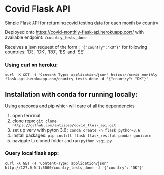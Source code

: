 # Covid Flask API
Simple Flask API for returning covid testing data for each month by country

Deployed onto https://covid-monthly-flask-api.herokuapp.com/
with available endpoint: `/country_tests_done`

Receives a json request of the form : `'{"country":"RO"}'` for following countries: 'DE', 'DK', 'RO', 'ES'  and 'SE'

### Using curl on heroku:
`curl -X GET -H 'Content-Type: application/json' https://covid-monthly-flask-api.herokuapp.com/country_tests_done -d '{"country": "DK"}'`


## Installation with conda for running locally:

Using anaconda and pip which will care of all the dependencies

1. open terminal
2. clone repo: `git clone https://github.com/antiiles/covid_flask_api.git`
3. set up venv with pyton 3.6 : `conda create -n flask python=3.6`
4. install packages: `pip install flask flask_restful pandas gunicorn`
5. navigate to cloned folder and run `python wsgi.py`

### Query local flask app:
`curl -X GET -H 'Content-Type: application/json' http://127.0.0.1:5000/country_tests_done -d '{"country": "DK"}'`
